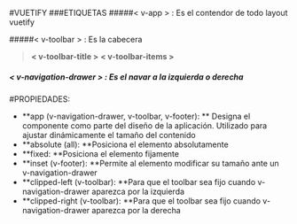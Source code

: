 #VUETIFY
###ETIQUETAS
#####< v-app > : Es el contendor de todo layout vuetify

#####< v-toolbar > : Es la cabecera

>**< v-toolbar-title >**
>**< v-toolbar-items >**



##### < v-navigation-drawer > : Es el navar a la izquierda o derecha

#PROPIEDADES:
- **app (v-navigation-drawer, v-toolbar, v-footer): **
Designa el componente como parte del diseño de la aplicación. Utilizado para 	ajustar dinámicamente el tamaño del contenido
- **absolute (all): **Posiciona el elemento absolutamente
- **fixed: **Posiciona el elemento fijamente
- **inset (v-footer): **Permite al elemento modificar su tamaño ante un v-navigation-drawer
- **clipped-left (v-toolbar): **Para que el toolbar sea fijo cuando v-navigation-drawer aparezca por la izquierda
- **clipped-right (v-toolbar): **Para que el toolbar sea fijo cuando v-navigation-drawer aparezca por la derecha


